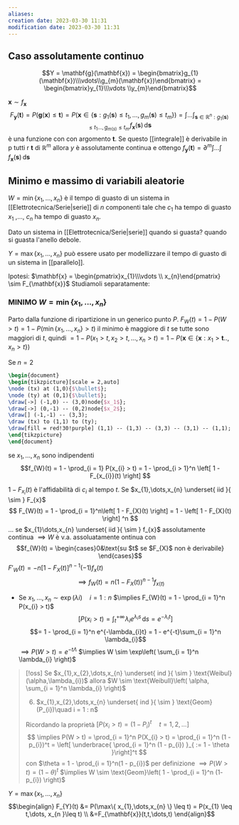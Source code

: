 ```yaml
---
aliases: 
creation date: 2023-03-30 11:31
modification date: 2023-03-30 11:31
---
```


## Caso assolutamente continuo
$$Y = \mathbf{g}(\mathbf{x}) = \begin{bmatrix}g_{1}(\mathbf{x})\\\vdots\\g_{m}(\mathbf{x})\end{bmatrix} = \begin{bmatrix}y_{1}\\\vdots \\y_{m}\end{bmatrix}$$

$\mathbf{x} \sim f_{\mathbf{x}}$
$$F_{\mathbf{y}}(\mathbf{t}) = P(\mathbf{g}(\mathbf{x}) \leq \mathbf{t})= P (\mathbf{x} \in \{ \mathbf{s} : g_{1}(\mathbf{s}) \leq t_{1}, \dots, g_{m}(\mathbf{s}) \leq t_{m}\}) = \int  \dots \int_{{\mathbf{s} \in \mathbb{R}^n : g_{1}(\mathbf{s}) \leq t_{1} \dots, g_{m(s)} \leq t_{m}}}  \! f_{\mathbf{x}}(\mathbf{s})\, \mathrm{d}\mathbf{s} $$
è una funzione con con argomento $\mathbf{t}$.
Se questo [[integrale]] è derivabile in p tutti r $\mathbf{t}$ di $\mathbb{R}^m$ allora $y$ è assolutamente continua e ottengo
$f_{\mathbf{y}}(\mathbf{t}) = \partial^m \int \dots \int  \! f_{\mathbf{x}}(\mathbf{s})\, \mathrm{d}\mathbf{s}$

## Minimo e massimo di variabili aleatorie
$W = \min\{ x_{1},\dots,x_{n} \}$ è il tempo di guasto di un sistema in [[Elettrotecnica/Serie|serie]] di $n$ componenti tale che $c_{1}$ ha tempo di guasto $x_{1}$ ,..., $c_{n}$ ha tempo di guasto $x_{n}$.

Dato un sistema in [[Elettrotecnica/Serie|serie]] quando si guasta? quando si guasta l'anello debole.


$Y = \max \{ x_{1},\dots,x_{n} \}$ può essere usato per modellizzare il tempo di guasto di un sistema in [[parallelo]].

Ipotesi: $\mathbf{x} = \begin{pmatrix}x_{1}\\\vdots \\ x_{n}\end{pmatrix} \sim F_{\mathbf{x}}$
Studiamoli separatamente:

### MINIMO $W = \min\{ x_{1},\dots,x_{n} \}$
Parto dalla funzione di ripartizione in un generico punto $P$.
$F_{W}(t) = 1 - P(W > t) = 1 - P(\min\{ x_{1},\dots,x_{n} \} > t)$
il minimo è maggiore di $t$ se tutte sono maggiori di $t$, quindi
$= 1 - P(x_{1} > t, x_{2} > t, \dots, x_{n} > t) = 1 - P(\mathbf{x} \in \{  \mathbf{x} : x_{1} > \mathbf{t}.., x_{n} > t \})$

Se $n = 2$
```tikz
\begin{document}
\begin{tikzpicture}[scale = 2,auto]
\node (tx) at (1,0){$\bullet$};
\node (ty) at (0,1){$\bullet$};
\draw[->] (-1,0) -- (3,0)node{$x_1$};
\draw[->] (0,-1) -- (0,2)node{$x_2$};
\draw[] (-1,-1) -- (3,3);
\draw (tx) to (1,1) to (ty);
\draw[fill = red!30!purple] (1,1) -- (1,3) -- (3,3) -- (3,1) -- (1,1); 
\end{tikzpicture}
\end{document}
```
se $x_{1},\dots,x_{n}$ sono indipendenti
$$f_{W}(t) = 1 - \prod_{i = 1} P(x_{i} > t) = 1 - \prod_{i > 1}^n \left[ 1 - F_{x_{i}}(t) \right] $$

$1 - F_{x_{i}}(t)$ è l'affidabilità di $c_{i}$ al tempo $t$. Se $x_{1},\dots,x_{n} \underset{ iid }{ \sim } F_{x}$
$$
F_{W}(t) = 1 - \prod_{i = 1}^n\left[ 1 - F_{X}(t) \right] = 1 - \left[ 1 - F_{X}(t) \right] ^n
$$
... se $x_{1}\dots,x_{n} \underset{ iid }{ \sim } f_{x}$ assolutamente continua
$\implies W$ è v.a. assoluatamente ontinua con $$f_{W}(t) = \begin{cases}0&\text{su $t$ se $F_{X}$ non è derivabile}
\end{cases}$$
$F'_{W}(t) = -n[1 - F_{X}(t)]^{n-1} (-1) f_{x}(t)$
$$\implies f_{W}(t) = n(1 - F_{X}(t))^{n-1}f_{x(t)}$$

- Se $x_{1},\dots,x_{n}\sim \exp(\lambda i)\quad i = 1 : n$ 
  $\implies F_{W}(t) = 1 - \prod_{i = 1}^n P(x_{i} > t)$ 
  $$\left[P(x_{i} > t) = \int _{t}^{+\infty} \!\lambda_{i} e^{\lambda _{i}s} \, \mathrm{d}s = e^{-\lambda_{i}t} \right]$$
$$= 1 - \prod_{i = 1}^n e^{-\lambda_{i}t} = 1 - e^{-t}\sum_{i = 1}^n \lambda_{i}$$
$\implies P(W > t) = e^{-t\Lambda}$
$\implies W \sim \exp\left( \sum_{i = 1}^n \lambda_{i} \right)$

>[!oss]
>Se $x_{1},x_{2},\dots,x_{n} \underset{ ind }{ \sim } \text{Weibul}(\alpha,\lambda_{i})$  allora $W \sim \text{Weibull}\left( \alpha, \sum_{i = 1}^n \lambda_{i} \right)$
>
>6. $x_{1},x_{2},\dots,x_{n} \underset{ ind }{ \sim } \text{Geom}(P_{i})\quad i = 1 : n$
>
>Ricordando la proprietà $[P(x_{i} > t) = (1 - P_{i})^t\quad t = 1,2,\dots]$
>$$ \implies P(W > t) = \prod_{i = 1}^n P(X_{i} > t) = \prod_{i = 1}^n (1 - p_{i})^t = \left[ \underbrace{ \prod_{i = 1}^n (1 - p_{i}) }_{ := 1 - \theta }\right]^t $$
> con $\theta = 1 - \prod_{i = 1}^n(1 - p_{i})$ per definizione
> $\implies P(W > t) = (1 - \theta)^t$
> $\implies W \sim \text{Geom}\left( 1 - \prod_{i = 1}^n (1- p_{i}) \right)$


$Y = \max \{x_{1},\dots,x_{n} \}$
$$\begin{align}
F_{Y}(t) &= P(\max\{ x_{1},\dots,x_{n} \} \leq t) = P(x_{1} \leq t,\dots, x_{n }\leq t) \\
&=F_{\mathbf{x}}(t,t,\dots,t)
\end{align}$$